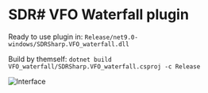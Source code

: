 # SDR# VFO Waterfall plugin

Ready to use plugin in: `Release/net9.0-windows/SDRSharp.VFO_waterfall.dll`

Build by themself: `dotnet build VFO_waterfall/SDRSharp.VFO_waterfall.csproj -c Release`

![Interface](https://github.com/Jka4/sdrplugins/blob/master/interface.png?raw=true)
